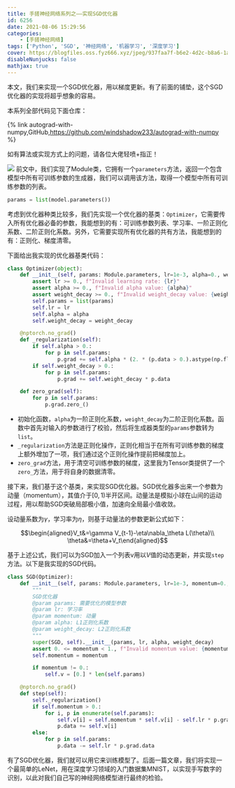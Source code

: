 ```yaml
---
title: 手搓神经网络系列之——实现SGD优化器
id: 6256
date: 2021-08-06 15:29:56
categories:
    - [手搓神经网络]
tags: ['Python', 'SGD', '神经网络', '机器学习', '深度学习']
cover: https://blogfiles.oss.fyz666.xyz/jpeg/937faa7f-b6e2-4d2c-b8a6-1aef82ee5a12.jpeg
disableNunjucks: false
mathjax: true
---
```


本文，我们来实现一个SGD优化器，用以梯度更新。有了前面的铺垫，这个SGD优化器的实现将超乎想象的容易。

本系列全部代码见下面仓库：

{% link autograd-with-numpy,GitHub,https://github.com/windshadow233/autograd-with-numpy %}

如有算法或实现方式上的问题，请各位大佬轻喷+指正！


![](https://blogfiles.oss.fyz666.xyz/jpeg/937faa7f-b6e2-4d2c-b8a6-1aef82ee5a12.jpeg)
前文中，我们实现了Module类，它拥有一个`parameters`方法，返回一个包含模型中所有可训练参数的生成器，我们可以调用该方法，取得一个模型中所有可训练参数的列表。



```python
params = list(model.parameters())
```

考虑到优化器种类比较多，我们先实现一个优化器的基类：`Optimizer`，它需要传入所有优化器必备的参数，我能想到的有：可训练参数列表、学习率、一阶正则化系数、二阶正则化系数。另外，它需要实现所有优化器的共有方法，我能想到的有：正则化、梯度清零。


下面给出我实现的优化器基类代码：


```python
class Optimizer(object):
    def __init__(self, params: Module.parameters, lr=1e-3, alpha=0., weight_decay=0.):
        assert lr >= 0., f"Invalid learning rate: {lr}"
        assert alpha >= 0., f"Invalid alpha value: {alpha}"
        assert weight_decay >= 0., f"Invalid weight_decay value: {weight_decay}"
        self.params = list(params)
        self.lr = lr
        self.alpha = alpha
        self.weight_decay = weight_decay

    @nptorch.no_grad()
    def _regularization(self):
        if self.alpha > 0.:
            for p in self.params:
                p.grad += self.alpha * (2. * (p.data > 0.).astype(np.float32) - 1.)
        if self.weight_decay > 0.:
            for p in self.params:
                p.grad += self.weight_decay * p.data

    def zero_grad(self):
        for p in self.params:
            p.grad.zero_()
```

- 初始化函数，`alpha`为一阶正则化系数，`weight_decay`为二阶正则化系数。函数中首先对输入的参数进行了校验，然后将生成器类型的`params`参数转为`list`。
- `_regularization`方法是正则化操作，正则化相当于在所有可训练参数的梯度上额外增加了一项，我们通过这个正则化操作提前把梯度加上。
- `zero_grad`方法，用于清空可训练参数的梯度，这里我为Tensor类提供了一个`zero_`方法，用于将自身的数据清零。

接下来，我们基于这个基类，来实现SGD优化器。SGD优化器多出来一个参数为动量（momentum），其值介于$[0, 1)$半开区间。动量法是模拟小球在山间的运动过程，用以帮助SGD突破局部极小值，加速向全局最小值收敛。


设动量系数为$\gamma$，学习率为$\eta$，则基于动量法的参数更新公式如下：


$$\begin{aligned}V_t&=\gamma V_{t-1}-\eta\nabla_\theta L(\theta)\\ \theta&=\theta+V_t\end{aligned}$$


基于上述公式，我们可以为SGD加入一个列表v用以$V$值的动态更新，并实现`step`方法。以下是我实现的SGD代码。

```python
class SGD(Optimizer):
    def __init__(self, params: Module.parameters, lr=1e-3, momentum=0., alpha=0., weight_decay=0.):
        """
        SGD优化器
        @param params: 需要优化的模型参数
        @param lr: 学习率
        @param momentum: 动量
        @param alpha: L1正则化系数
        @param weight_decay: L2正则化系数
        """
        super(SGD, self).__init__(params, lr, alpha, weight_decay)
        assert 0. <= momentum < 1., f"Invalid momentum value: {momentum}"
        self.momentum = momentum

        if momentum != 0.:
            self.v = [0.] * len(self.params)

    @nptorch.no_grad()
    def step(self):
        self._regularization()
        if self.momentum > 0.:
            for i, p in enumerate(self.params):
                self.v[i] = self.momentum * self.v[i] - self.lr * p.grad.data
                p.data += self.v[i]
        else:
            for p in self.params:
                p.data -= self.lr * p.grad.data
```

有了SGD优化器，我们就可以用它来训练模型了。后面一篇文章，我们将实现一个最简单的LeNet，用在深度学习领域的入门数据集MNIST，以实现手写数字的识别，以此对我们自己写的神经网络模型进行最终的检验。
